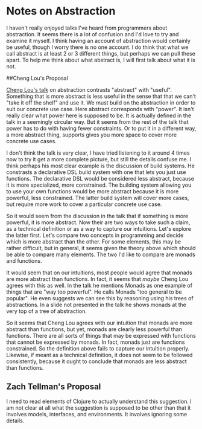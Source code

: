 # Notes on Abstraction

I haven't really enjoyed talks I've heard from programmers about abstraction. It seems there is a lot of confusion and I'd love to try and examine it myself. I think having an account of abstraction would certainly be useful, though I worry there is no one account. I do think that what we call abstract is at least 2 or 3 different things, but perhaps we can pull these apart. To help me think about what abstract is, I will first talk about what it is not.

##Cheng Lou's Proposal

[Cheng Lou's talk](https://www.youtube.com/watch?v=mVVNJKv9esE&t=912s) on abstraction contrasts "abstract" with "useful". Something that is more abstract is less useful in the sense that that we can't "take it off the shelf" and use it. We must build on the abstraction in order to suit our concrete use case. Here abstract corresponds with "power". It isn't really clear what power here is supposed to be. It is actually defined in the talk in a seemingly circular way. But it seems from the rest of the talk that power has to do with having fewer constraints. Or to put it in a different way, a more abstract thing, supports gives you more space to cover more concrete use cases. 

I don't think the talk is very clear, I have tried listening to it around 4 times now to try it get a more complete picture, but still the details confuse me. I think perhaps his most clear example is the discussion of build systems. He constrasts a declarative DSL build system with one that lets you just use functions. The declarative DSL would be considered less abstract, because it is more specialized, more constrained. The building system allowing you to use your own functions would be more abstract because it is more powerful, less constrained. The latter build system will cover more cases, but require more work to cover a particular concrete use case.

So it would seem from the discussion in the talk that if something is more powerful, it is more abstract. Now their are two ways to take such a claim, as a technical definition or as a way to capture our intuitions. Let's explore the latter first. Let's compare two concepts in programming and decide which is more abstract than the other. For some elements, this may be rather difficult, but in general, it seems given the theory above which should be able to compare many elements. The two I'd like to compare are monads and functions.

It would seem that on our intuitions, most people would agree that monads are more abstract than functions. In fact, it seems that *maybe* Cheng Lou agrees with this as well. In the talk he mentions Monads as one example of things that are "way too powerful". He calls Monads "too general to be popular". He even suggests we can see this by reasoning using his trees of abstractions. In a slide not presented in the talk he shows monads at the very top of a tree of abstraction.

So it seems that Cheng Lou agrees with our intuition that monads are more abstract than functions, but yet, monads are clearly less powerful than functions. There are all sorts of things that may be expressed with functions that cannot be expressed by monads. In fact, monads just are functions constrained. So the definition above fails to capture our intuition properly. Likewise, if meant as a technical definition, it does not seem to be followed consistently, because it ought to conclude that monads are less abstract than functions.

## Zach Tellman's Proposal

I need to read elements of Clojure to actually understand this suggestion. I am not clear at all what the suggestion is supposed to be other than that it involves models, interfaces, and environments. It involves ignoring some details.